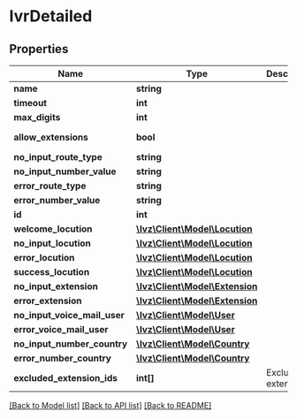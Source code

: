 # IvrDetailed

## Properties
Name | Type | Description | Notes
------------ | ------------- | ------------- | -------------
**name** | **string** |  | 
**timeout** | **int** |  | 
**max_digits** | **int** |  | 
**allow_extensions** | **bool** |  | [default to false]
**no_input_route_type** | **string** |  | [optional] 
**no_input_number_value** | **string** |  | [optional] 
**error_route_type** | **string** |  | [optional] 
**error_number_value** | **string** |  | [optional] 
**id** | **int** |  | [optional] 
**welcome_locution** | [**\Ivz\Client\Model\Locution**](Locution.md) |  | [optional] 
**no_input_locution** | [**\Ivz\Client\Model\Locution**](Locution.md) |  | [optional] 
**error_locution** | [**\Ivz\Client\Model\Locution**](Locution.md) |  | [optional] 
**success_locution** | [**\Ivz\Client\Model\Locution**](Locution.md) |  | [optional] 
**no_input_extension** | [**\Ivz\Client\Model\Extension**](Extension.md) |  | [optional] 
**error_extension** | [**\Ivz\Client\Model\Extension**](Extension.md) |  | [optional] 
**no_input_voice_mail_user** | [**\Ivz\Client\Model\User**](User.md) |  | [optional] 
**error_voice_mail_user** | [**\Ivz\Client\Model\User**](User.md) |  | [optional] 
**no_input_number_country** | [**\Ivz\Client\Model\Country**](Country.md) |  | [optional] 
**error_number_country** | [**\Ivz\Client\Model\Country**](Country.md) |  | [optional] 
**excluded_extension_ids** | **int[]** | Excluded extensions | [optional] 

[[Back to Model list]](../README.md#documentation-for-models) [[Back to API list]](../README.md#documentation-for-api-endpoints) [[Back to README]](../README.md)


